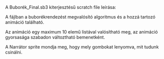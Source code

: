 A Buborék_Final.sb3 kiterjesztésű scratch file leírása:

A fájlban a buborékrendezést megvalósító algoritmus és a hozzá tartozó animáció található.

Az animáció egy maximum 10 elemű listával valósítható meg, az animáció gyorsasága szabadon változtható bemenetként.

A Narrátor sprite mondja meg, hogy mely gombokat lenyomva, mit tudunk csinálni.
